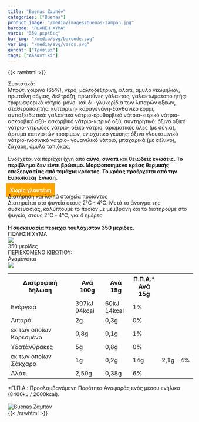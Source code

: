 ```yaml
---
title: "Buenas Ζαμπόν"
categories: ["Buenas"]
product_image: "/media/images/buenas-zampon.jpg"
barcode: "ΠΩΛΗΣΗ ΧΥΜΑ"
varos: "350 μερίδες"
bar_img: "/media/svg/barcode.svg"
var_img: "/media/svg/varos.svg"
gencat: ["Τρόφιμα"]
tags: ["Αλλαντικά"]
---
```

{{< rawhtml >}}

<div class="sload135"><div class="product"><div id="sistatika">Συστατικά:</div><div class="alltext">Μπούτι χοιρινό (65%), νερό, μαλτοδεξτρίνη, αλάτι, άμυλο γεωμήλων, πρωτεΐνη σόγιας, δεξτρόζη, πρωτεΐνες γάλακτος, γαλακτωματοποιητής: τριφωσφορικό νάτριο-μόνο- και δι- γλυκερίδια των λιπαρών οξέων, σταθεροποιητής: κυτταρίνη- καραγενάνη-ξανθανικό κόμμι, αντιοξειδωτικό: γαλακτικό νάτριο-ερυθορβικό νάτριο-κιτρικό νάτριο- ασκορβικό οξύ- ασκορβικό νάτριο-κιτρικό οξύ, συντηρητικό: όξινο οξικό νάτριο-νιτρώδες νάτριο- οξικό νάτριο, αρωματικές ύλες (με σόγια), άρτυμα καπνιστών τροφίμων, ενισχυτικό γεύσης: όξινο γλουταμινικό νάτριο-ινοσινικό νάτριο- γουανιλικό νάτριο, μπαχαρικά (με σέλινο), ζάχαρη, άμυλο ταπιόκας.<br><br>Ενδέχεται να περιέχει ίχνη από <b>αυγό, σινάπι</b> και <b>θειώδεις ενώσεις. Το περίβλημα δεν είναι βρώσιμο. Μορφοποιημένο κρέας θερμικής επεξεργασίας από τεμάχια κρέατος. Το κρέας προέρχεται από την Ευρωπαϊκή Ένωση.</b><br><br><b style="background:orange;margin:-5px;padding:10px;color:#fff">Χωρίς γλουτένη</b></div><div id="loipa">Διατήρηση και λοιπά στοιχεία προϊόντος</div><div class="alltext">Διατηρείται στο ψυγείο στους 2°C - 4°C. Μετά το άνοιγμα της συσκευασίας, καλύπτουμε το προϊόν με μεμβράνη και το διατηρούμε στο ψυγείο, στους 2°C - 4°C, για 4 ημέρες.<br><br><b>Η συσκευασία περιέχει τουλάχιστον 350 μερίδες.</b></div><div id="barcode"><div id="barimage1"></div><span id="bartext">ΠΩΛΗΣΗ ΧΥΜΑ</span></div><div id="varos"><div id="varosimage" style="margin:0"><img src="https://sites.google.com/site/sklplfiles/files/tem.png"></div><span id="varostext">350 μερίδες</span></div><div id="kivotio">ΠΕΡΙΕΧΟΜΕΝΟ ΚΙΒΩΤΙΟΥ:<br>Αναμένεται</div><table id="diatable"><tbody><tr><th>Διατροφική δήλωση</th><th>Ανά 100g</th><th>Ανά 15g</th><th>Π.Π.Α.*<br>Ανά 15g</th></tr><tr><td class="texr2">Ενέργεια</td><td class="texr">397kJ<br>94kcal</td><td class="texr">60kJ<br>14kcal</td><td class="texr">1%</td></tr><tr><td class="texr2">Λιπαρά</td><td class="texr">2g</td><td class="texr">0,3g</td><td class="texr">0%</td></tr><tr><td class="gray">εκ των οποίων Κορεσµένα</td><td class="gray2">0,8g</td><td class="gray2">0,1g</td><td class="gray2">1%</td></tr><tr><td class="texr2">Yδατάνθρακες</td><td class="texr">5g</td><td class="texr">0,8g</td><td class="texr">0%</td></tr><tr><td class="gray">εκ των οποίων Σάκχαρα</td><td class="gray2">1g</td><td class="gray2">0,2g</td><img src="/media/icons/tem.png"><td class="texr">14g</td><td class="texr">2,1g</td><td class="texr">4%</td></tr><tr><td class="texr2">Αλάτι</td><td class="texr">2,50g</td><td class="texr">0,38g</td><td class="texr">6%</td></tr></tbody></table><div class="alltext">*Π.Π.Α.: Προσλαμβανόμενn Ποσότητα Αναφοράς ενός μέσου ενήλικα (8400kJ / 2000kcal).</div><br><div class="pimg"><img alt="Buenas Ζαμπόν" title="Buenas Ζαμπόν" src="/media/images/buenas-zampon.jpg"></div></div></div>
{{< /rawhtml >}}



